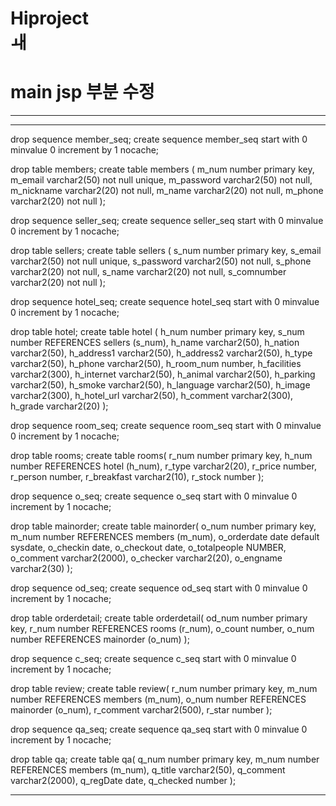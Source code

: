# Hiproject<br>ㅙ





<h1>main jsp 부분 수정 </h1>


<hr>


<hr>
drop sequence member_seq;
create sequence member_seq
start with 0
minvalue 0
increment by 1
nocache;

drop table members;
create table members (
m_num number primary key,
m_email varchar2(50) not null unique,
m_password varchar2(50) not null,
m_nickname varchar2(20) not null,
m_name varchar2(20) not null,
m_phone varchar2(20) not null
);

drop sequence seller_seq;
create sequence seller_seq
start with 0
minvalue 0
increment by 1
nocache;

drop table sellers;
create table sellers (
s_num number primary key,
s_email varchar2(50) not null unique,
s_password varchar2(50) not null,
s_phone varchar2(20) not null,
s_name varchar2(20) not null,
s_comnumber varchar2(20) not null
);

drop sequence hotel_seq;
create sequence hotel_seq
start with 0
minvalue 0
increment by 1
nocache;


drop table hotel;
create table hotel ( 
h_num number primary key,
s_num number REFERENCES sellers (s_num),
h_name varchar2(50),
h_nation varchar2(50),
h_address1 varchar2(50),
h_address2 varchar2(50),
h_type varchar2(50),
h_phone varchar2(50),
h_room_num number,
h_facilities varchar2(300),
h_internet varchar2(50),
h_animal varchar2(50),
h_parking varchar2(50), 
h_smoke varchar2(50),
h_language varchar2(50), 
h_image varchar2(300), 
h_hotel_url varchar2(50),
h_comment varchar2(300),
h_grade varchar2(20)
);

drop sequence room_seq;
create sequence room_seq 
start with 0
minvalue 0
increment by 1 
nocache;


drop table rooms;
create table rooms(
r_num number primary key,
h_num number REFERENCES hotel (h_num),
r_type varchar2(20),
r_price number, 
r_person number,
r_breakfast varchar2(10),
r_stock number
);

drop sequence o_seq;
create sequence o_seq
start with 0
minvalue 0
increment by 1
nocache;

drop table mainorder;
create table mainorder(
o_num number primary key,
m_num number REFERENCES members (m_num),
o_orderdate date default sysdate,
o_checkin date,
o_checkout date,
o_totalpeople NUMBER,
o_comment varchar2(2000),
o_checker varchar2(20),
o_engname varchar2(30)
);

drop sequence od_seq;
create sequence od_seq
start with 0
minvalue 0
increment by 1
nocache;

drop table orderdetail;
create table orderdetail(
od_num number primary key,
r_num number REFERENCES rooms (r_num),
o_count number,
o_num number REFERENCES mainorder (o_num)
);

drop sequence c_seq;
create sequence c_seq
start with 0
minvalue 0
increment by 1
nocache;

drop table review;
create table review(
r_num number primary key,
m_num number REFERENCES members (m_num),
o_num number REFERENCES mainorder (o_num),
r_comment varchar2(500),
r_star number
);

drop sequence qa_seq;
create sequence qa_seq
start with 0
minvalue 0
increment by 1
nocache;

drop table qa;
create table qa(
q_num number primary key,
m_num number REFERENCES members (m_num),
q_title varchar2(50),
q_comment varchar2(2000),
q_regDate date,
q_checked number
);
<hr>

